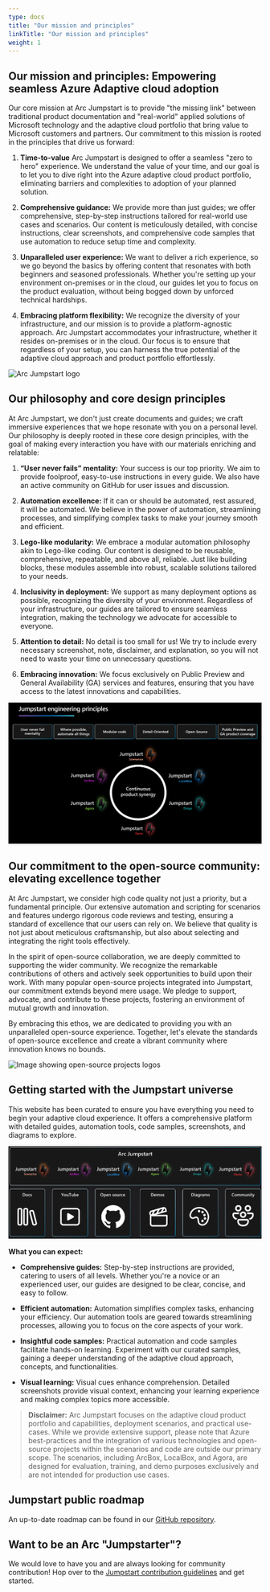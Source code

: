 ```yaml
---
type: docs
title: "Our mission and principles"
linkTitle: "Our mission and principles"
weight: 1
---
```


## Our mission and principles: Empowering seamless Azure Adaptive cloud adoption

Our core mission at Arc Jumpstart is to provide "the missing link" between traditional product documentation and "real-world" applied solutions of Microsoft technology and the adaptive cloud portfolio that bring value to Microsoft customers and partners. Our commitment to this mission is rooted in the principles that drive us forward:

1. **Time-to-value** Arc Jumpstart is designed to offer a seamless "zero to hero" experience. We understand the value of your time, and our goal is to let you to dive right into the Azure adaptive cloud product portfolio, eliminating barriers and complexities to adoption of your planned solution.

2. **Comprehensive guidance:** We provide more than just guides; we offer comprehensive, step-by-step instructions tailored for real-world use cases and scenarios. Our content is meticulously detailed, with concise instructions, clear screenshots, and comprehensive code samples that use automation to reduce setup time and complexity.

3. **Unparalleled user experience:** We want to deliver a rich experience, so we go beyond the basics by offering content that resonates with both beginners and seasoned professionals. Whether you're setting up your environment on-premises or in the cloud, our guides let you to focus on the product evaluation, without being bogged down by unforced technical hardships.

4. **Embracing platform flexibility:** We recognize the diversity of your infrastructure, and our mission is to provide a platform-agnostic approach. Arc Jumpstart accommodates your infrastructure, whether it resides on-premises or in the cloud. Our focus is to ensure that regardless of your setup, you can harness the true potential of the adaptive cloud approach and product portfolio effortlessly.

<img src="/img/logo/jumpstart.png" alt="Arc Jumpstart logo" width="350">

## Our philosophy and core design principles

At Arc Jumpstart, we don't just create documents and guides; we craft immersive experiences that we hope resonate with you on a personal level. Our philosophy is deeply rooted in these core design principles, with the goal of making every interaction you have with our materials enriching and relatable:

1. **“User never fails” mentality:** Your success is our top priority. We aim to provide foolproof, easy-to-use instructions in every guide. We also have an active community on GitHub for user issues and discussion.

2. **Automation excellence:** If it can or should be automated, rest assured, it will be automated. We believe in the power of automation, streamlining processes, and simplifying complex tasks to make your journey smooth and efficient.

3. **Lego-like modularity:** We embrace a modular automation philosophy akin to Lego-like coding. Our content is designed to be reusable, comprehensive, repeatable, and above all, reliable. Just like building blocks, these modules assemble into robust, scalable solutions tailored to your needs.

4. **Inclusivity in deployment:** We support as many deployment options as possible, recognizing the diversity of your environment. Regardless of your infrastructure, our guides are tailored to ensure seamless integration, making the technology we advocate for accessible to everyone.

5. **Attention to detail:** No detail is too small for us! We try to include every necessary screenshot, note, disclaimer, and explanation, so you will not need to waste your time on unnecessary questions.

6. **Embracing innovation:** We focus exclusively on Public Preview and General Availability (GA) services and features, ensuring that you have access to the latest innovations and capabilities.

![Image of the Jumpstart core design principles](/img/about/principles.png)

## Our commitment to the open-source community: elevating excellence together

At Arc Jumpstart, we consider high code quality not just a priority, but a fundamental principle. Our extensive automation and scripting for scenarios and features undergo rigorous code reviews and testing, ensuring a standard of excellence that our users can rely on. We believe that quality is not just about meticulous craftsmanship, but also about selecting and integrating the right tools effectively.

In the spirit of open-source collaboration, we are deeply committed to supporting the wider community. We recognize the remarkable contributions of others and actively seek opportunities to build upon their work. With many popular open-source projects integrated into Jumpstart, our commitment extends beyond mere usage. We pledge to support, advocate, and contribute to these projects, fostering an environment of mutual growth and innovation.

By embracing this ethos, we are dedicated to providing you with an unparalleled open-source experience. Together, let's elevate the standards of open-source excellence and create a vibrant community where innovation knows no bounds.

![Image showing open-source projects logos](/img/about/oss.png)

## Getting started with the Jumpstart universe

This website has been curated to ensure you have everything you need to begin your adaptive cloud experience. It offers a comprehensive platform with detailed guides, automation tools, code samples, screenshots, and diagrams to explore.

![Image showing the Jumpstart universe](/img/about/universe.png)

**What you can expect:**

- **Comprehensive guides:** Step-by-step instructions are provided, catering to users of all levels. Whether you're a novice or an experienced user, our guides are designed to be clear, concise, and easy to follow.

- **Efficient automation:** Automation simplifies complex tasks, enhancing your efficiency. Our automation tools are geared towards streamlining processes, allowing you to focus on the core aspects of your work.

- **Insightful code samples:** Practical automation and code samples facilitate hands-on learning. Experiment with our curated samples, gaining a deeper understanding of the adaptive cloud approach, concepts, and functionalities.

- **Visual learning:** Visual cues enhance comprehension. Detailed screenshots provide visual context, enhancing your learning experience and making complex topics more accessible.

> **Disclaimer:** Arc Jumpstart focuses on the adaptive cloud product portfolio and capabilities, deployment scenarios, and practical use-cases. While we provide extensive support, please note that Azure best-practices and the integration of various technologies and open-source projects within the scenarios and code are outside our primary scope. The scenarios, including ArcBox, LocalBox, and Agora, are designed for evaluation, training, and demo purposes exclusively and are not intended for production use cases.

## Jumpstart public roadmap

An up-to-date roadmap can be found in our [GitHub repository](https://aka.ms/JumpstartRoadmap).

## Want to be an Arc "Jumpstarter"?

We would love to have you and are always looking for community contribution! Hop over to the [Jumpstart contribution guidelines](../contribution_guidelines/) and get started.
